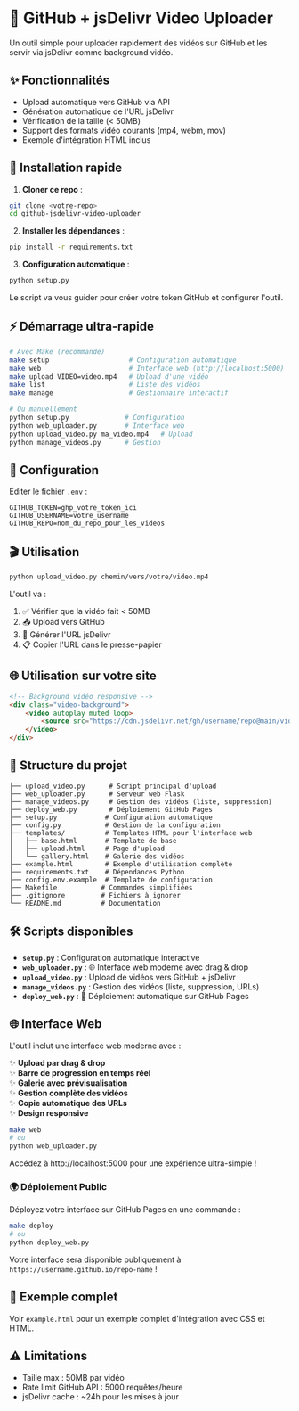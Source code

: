 # 🎥 GitHub + jsDelivr Video Uploader

Un outil simple pour uploader rapidement des vidéos sur GitHub et les servir via jsDelivr comme background vidéo.

## ✨ Fonctionnalités

- Upload automatique vers GitHub via API
- Génération automatique de l'URL jsDelivr
- Vérification de la taille (< 50MB)
- Support des formats vidéo courants (mp4, webm, mov)
- Exemple d'intégration HTML inclus

## 🚀 Installation rapide

1. **Cloner ce repo** :
```bash
git clone <votre-repo>
cd github-jsdelivr-video-uploader
```

2. **Installer les dépendances** :
```bash
pip install -r requirements.txt
```

3. **Configuration automatique** :
```bash
python setup.py
```
   Le script va vous guider pour créer votre token GitHub et configurer l'outil.

## ⚡ Démarrage ultra-rapide

```bash
# Avec Make (recommandé)
make setup                    # Configuration automatique
make web                      # Interface web (http://localhost:5000)
make upload VIDEO=video.mp4   # Upload d'une vidéo
make list                     # Liste des vidéos
make manage                   # Gestionnaire interactif

# Ou manuellement
python setup.py              # Configuration
python web_uploader.py       # Interface web
python upload_video.py ma_video.mp4   # Upload
python manage_videos.py      # Gestion
```

## 📝 Configuration

Éditer le fichier `.env` :
```env
GITHUB_TOKEN=ghp_votre_token_ici
GITHUB_USERNAME=votre_username
GITHUB_REPO=nom_du_repo_pour_les_videos
```

## 🎬 Utilisation

```bash
python upload_video.py chemin/vers/votre/video.mp4
```

L'outil va :
1. ✅ Vérifier que la vidéo fait < 50MB
2. 📤 Upload vers GitHub
3. 🔗 Générer l'URL jsDelivr
4. 📋 Copier l'URL dans le presse-papier

## 🌐 Utilisation sur votre site

```html
<!-- Background vidéo responsive -->
<div class="video-background">
    <video autoplay muted loop>
        <source src="https://cdn.jsdelivr.net/gh/username/repo@main/videos/ma-video.mp4" type="video/mp4">
    </video>
</div>
```

## 📁 Structure du projet

```
├── upload_video.py      # Script principal d'upload
├── web_uploader.py      # Serveur web Flask
├── manage_videos.py     # Gestion des vidéos (liste, suppression)
├── deploy_web.py        # Déploiement GitHub Pages
├── setup.py            # Configuration automatique
├── config.py           # Gestion de la configuration
├── templates/          # Templates HTML pour l'interface web
│   ├── base.html       # Template de base
│   ├── upload.html     # Page d'upload
│   └── gallery.html    # Galerie des vidéos
├── example.html        # Exemple d'utilisation complète
├── requirements.txt    # Dépendances Python
├── config.env.example  # Template de configuration
├── Makefile           # Commandes simplifiées
├── .gitignore         # Fichiers à ignorer
└── README.md          # Documentation
```

## 🛠️ Scripts disponibles

- **`setup.py`** : Configuration automatique interactive
- **`web_uploader.py`** : 🌐 Interface web moderne avec drag & drop
- **`upload_video.py`** : Upload de vidéos vers GitHub + jsDelivr  
- **`manage_videos.py`** : Gestion des vidéos (liste, suppression, URLs)
- **`deploy_web.py`** : 🚀 Déploiement automatique sur GitHub Pages

## 🌐 Interface Web

L'outil inclut une interface web moderne avec :

✨ **Upload par drag & drop**  
✨ **Barre de progression en temps réel**  
✨ **Galerie avec prévisualisation**  
✨ **Gestion complète des vidéos**  
✨ **Copie automatique des URLs**  
✨ **Design responsive**  

```bash
make web
# ou
python web_uploader.py
```

Accédez à http://localhost:5000 pour une expérience ultra-simple !

### 🌍 Déploiement Public

Déployez votre interface sur GitHub Pages en une commande :

```bash
make deploy
# ou
python deploy_web.py
```

Votre interface sera disponible publiquement à `https://username.github.io/repo-name` !

## 🎯 Exemple complet

Voir `example.html` pour un exemple complet d'intégration avec CSS et HTML.

## ⚠️ Limitations

- Taille max : 50MB par vidéo
- Rate limit GitHub API : 5000 requêtes/heure
- jsDelivr cache : ~24h pour les mises à jour 